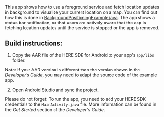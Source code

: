This app shows how to use a foreground service and fetch location updates in background to visualize your current location on a map. You can find out how this is done in [BackgroundPositioningExample.java](app/src/main/java/com/here/examples/positioningwithbackgroundupdates/BackgroundPositioningExample.java). 
The app shows a status bar notification, so that users are actively aware that the app is fetching location updates until the service is stopped or the app is removed.


Build instructions:
-------------------

1) Copy the AAR file of the HERE SDK for Android to your app's `app/libs` folder.

Note: If your AAR version is different than the version shown in the _Developer's Guide_, you may need to adapt the source code of the example app.

2) Open Android Studio and sync the project.

Please do not forget: To run the app, you need to add your HERE SDK credentials to the `MainActivity.java` file. More information can be found in the _Get Started_ section of the _Developer's Guide_.

